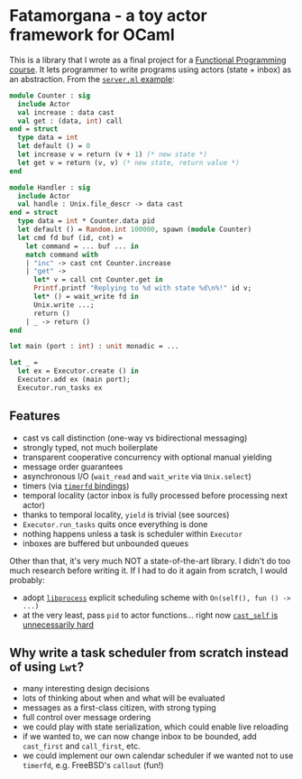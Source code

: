 # Fatamorgana - a toy actor framework for OCaml

This is a library that I wrote as a final project for a [Functional Programming course](https://zapisy.ii.uni.wroc.pl/courses/programowanie-funkcyjne-202122-zimowy). It lets programmer to write programs using actors (state + inbox) as an abstraction. From the [`server.ml` example](examples/server.ml):

```ocaml
module Counter : sig
  include Actor
  val increase : data cast
  val get : (data, int) call
end = struct
  type data = int
  let default () = 0
  let increase v = return (v + 1) (* new state *)
  let get v = return (v, v) (* new state, return value *)
end

module Handler : sig
  include Actor
  val handle : Unix.file_descr -> data cast
end = struct
  type data = int * Counter.data pid
  let default () = Random.int 100000, spawn (module Counter)
  let cmd fd buf (id, cnt) =
    let command = ... buf ... in
    match command with
    | "inc" -> cast cnt Counter.increase
    | "get" ->
      let* v = call cnt Counter.get in
      Printf.printf "Replying to %d with state %d\n%!" id v;
      let* () = wait_write fd in
      Unix.write ...;
      return ()
    | _ -> return ()
end

let main (port : int) : unit monadic = ...

let _ =
  let ex = Executor.create () in
  Executor.add ex (main port);
  Executor.run_tasks ex
```

## Features

- cast vs call distinction (one-way vs bidirectional messaging)
- strongly typed, not much boilerplate
- transparent cooperative concurrency with optional manual yielding
- message order guarantees
- asynchronous I/O (`wait_read` and `wait_write` via `Unix.select`)
- timers (via [`timerfd` bindings](timerfd/timerfd.c))
- temporal locality (actor inbox is fully processed before processing next actor)
- thanks to temporal locality, `yield` is trivial (see sources)
- `Executor.run_tasks` quits once everything is done
- nothing happens unless a task is scheduler within `Executor`
- inboxes are buffered but unbounded queues

Other than that, it's very much NOT a state-of-the-art library. I didn't do too much research before writing it. If I had to do it again from scratch, I would probably:

- adopt [`libprocess`](https://www.youtube.com/watch?v=P6Y-Z1uPp4c) explicit scheduling scheme with `On(self(), fun () -> ...)`
- at the very least, pass `pid` to actor functions... right now [`cast_self` is unnecessarily hard](examples/cast_self.ml)

## Why write a task scheduler from scratch instead of using `Lwt`?

- many interesting design decisions
- lots of thinking about when and what will be evaluated
- messages as a first-class citizen, with strong typing
- full control over message ordering
- we could play with state serialization, which could enable live reloading
- if we wanted to, we can now change inbox to be bounded, add `cast_first` and `call_first`, etc.
- we could implement our own calendar scheduler if we wanted not to use `timerfd`, e.g. FreeBSD's `callout` (fun!)
